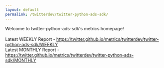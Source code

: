```yaml
---
layout: default
permalink: /twitterdev/twitter-python-ads-sdk/
---
```

Welcome to twitter-python-ads-sdk's metrics homepage!
<br><br>
Latest WEEKLY Report - <a href="https://twitter.github.io/metrics/twitterdev/twitter-python-ads-sdk/WEEKLY">https://twitter.github.io/metrics/twitterdev/twitter-python-ads-sdk/WEEKLY</a>
<br>
Latest MONTHLY Report - <a href="https://twitter.github.io/metrics/twitterdev/twitter-python-ads-sdk/MONTHLY">https://twitter.github.io/metrics/twitterdev/twitter-python-ads-sdk/MONTHLY</a>
<br>
